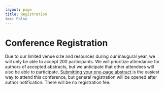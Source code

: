 ```yaml
---
layout: page
title: Registration
toc: False
---
```


# Conference Registration

Due to our limited venue size and resources during our inaugural year, we will only be able to accept 200 participants. We will prioritize attendance for authors of accepted abstracts, but we anticipate that other attendees will also be able to participate. [Submitting your one-page abstract](https://sudsconf.com/call.html) is the easiest way to attend this conference, but general registration will be opened after author notification. There will be no registration fee.